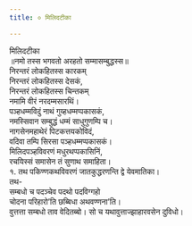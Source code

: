 ```yaml
---
title: ० मिलिदटीका

---
```

मिलिदटीका  
॥नमो तस्स भगवतो अरहतो सम्मासम्बुद्धस्स॥  
निरन्तरं लोकहितस्स कारकम्  
निरन्तरं लोकहितस्स देसकं,  
निरन्तरं लोकहितस्स चिन्तकम्  
नमामि वीरं नरदम्मसारथिं।  
पञ्हधम्मविदुं नाथं गुय्हधम्मप्पकासकं,  
नमस्सिवान सम्बुद्धं धम्मं साधुगुणम्पि च।  
नागसेनमहाथेरं पिटकत्तयकोविदं,  
वदिवा तम्पि सिरसा पञ्हधम्मप्पकासकं।  
मिलिदपञ्हविवरणं मधुरथप्पकासिनिं,  
रचयिस्सं समासेन तं सुणाथ समाहिता।  
१. तथ पकिण्णकथविवरणं जातकुद्धरणन्ति द्वे येवमातिका।  
तथ-  
सम्बधो च पदञ्‍चेव पदथो पदविग्गहो  
चोदना परिहारो’ति छब्बिधा अथवण्णना’ति।  
वुत्तत्ता सम्बधो ताव वेदितब्बो। सो च यथावुत्ताज्झाहारवसेन दुविधो।  